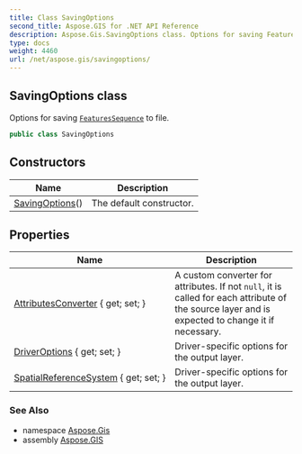 ```yaml
---
title: Class SavingOptions
second_title: Aspose.GIS for .NET API Reference
description: Aspose.Gis.SavingOptions class. Options for saving FeaturesSequence to file
type: docs
weight: 4460
url: /net/aspose.gis/savingoptions/
---
```

## SavingOptions class

Options for saving [`FeaturesSequence`](../featuressequence/) to file.

```csharp
public class SavingOptions
```

## Constructors

| Name | Description |
| --- | --- |
| [SavingOptions](savingoptions/)() | The default constructor. |

## Properties

| Name | Description |
| --- | --- |
| [AttributesConverter](../../aspose.gis/savingoptions/attributesconverter/) { get; set; } | A custom converter for attributes. If not `null`, it is called for each attribute of the source layer and is expected to change it if necessary. |
| [DriverOptions](../../aspose.gis/savingoptions/driveroptions/) { get; set; } | Driver-specific options for the output layer. |
| [SpatialReferenceSystem](../../aspose.gis/savingoptions/spatialreferencesystem/) { get; set; } | Driver-specific options for the output layer. |

### See Also

* namespace [Aspose.Gis](../../aspose.gis/)
* assembly [Aspose.GIS](../../)


